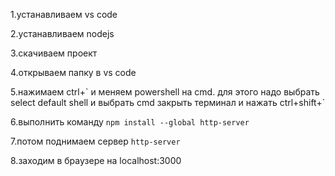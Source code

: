1.устанавливаем vs code

2.устанавливаем nodejs

3.скачиваем проект

4.открываем папку в vs code

5.нажимаем ctrl+\` и меняем powershell на cmd. для этого надо выбрать select default shell и выбрать cmd
закрыть терминал и нажать ctrl+shift+\`

6.выполнить команду `npm install --global http-server`

7.потом поднимаем сервер `http-server`

8.заходим в браузере на localhost:3000
